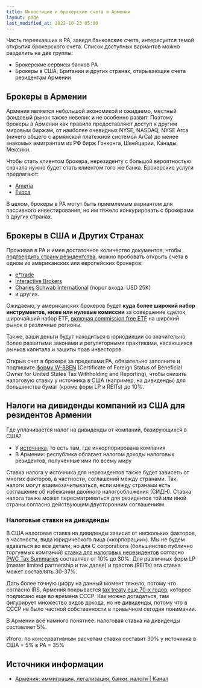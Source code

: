 ```yaml
---
title: Инвестиции и брокерские счета в Армении
layout: page
last_modified_at: 2022-10-23 05:00
---
```


Часть переехавших в РА, заведя банковские счета, интересуется темой открытия брокерского счета. Список доступных вариантов можно разделить на две группы:

- Брокерские сервисы банков РА
- Брокеры в США, Британии и других странах, открывающие счета резидентам Армении

## Брокеры в Армении

Армения является небольшой экономикой и ожидаемо, местный фондовый рынок также невелик и не особенно развит. Поэтому брокеры в Армении как правило предоставляют доступ к другим мировым биржам, от наиболее очевидных NYSE, NASDAQ, NYSE Arca (ничего общего с армянской платежной системой ArCa) до менее знакомых эмигрантам из РФ бирж Гонконга, Швейцарии, Канады, Мексики.

Чтобы стать клиентом брокера, нерезиденту с большой вероятностью сначала нужно будет стать клиентом того же банка. Брокерские услуги предлагают:

- [Ameria](https://ameriabank.am/ru/инвестиционныибанк/операции/брокерскиеуслуги#FAQ)
- [Evoca](https://www.evoca.am/ru/investment-services)

В целом, брокеры в РА могут быть приемлемым вариантом для пассивного инвестирования, но им тяжело конкурировать с брокерами в других странах.

## Брокеры в США и Других Странах

Проживая в РА и имея достаточное количество документов, чтобы [подтвердить страну резидентства](../documents/proof-of-residence.md), можно пробовать открыть счета в одном из американских или европейских брокеров:

- [e*trade](https://us.etrade.com/home/welcome-back)
- [Interactive Brokers](https://gdcdyn.interactivebrokers.com/Universal/Application)
- [Charles Schwab International](https://international.schwab.com/open-account-intro) (порог входа: USD 25K)
- и других.

Ожидаемо, у американских брокеров будет **куда более широкий набор инструментов, ниже или нулевые комиссии** за совершение сделок, широчайший набор ETF, [включая commission free ETF](https://etfdb.com/type/commission-free/all/) на широкий рынок в различные регионы.

Также, ваши деньги будут находиться в юрисдикции со значительно более развитыми законами и регуляторными практиками, касающихся рынков капитала и защиты прав инвесторов.

Открыв счет в брокере за пределами РА, обязательно заполните и подпишите [форму W-8BEN](https://www.irs.gov/pub/irs-pdf/fw8ben.pdf) (Certificate of Foreign Status of Beneficial Owner for United States Tax Withholding and Reporting), чтобы снизить налоговую ставку у источника в США (например, на дивиденды) для большинства бумаг (кроме форм LP и REITs) до 10%.

## Налоги на дивиденды компаний из США для резидентов Армении

Где уплачивается налог на дивиденды от компаний, базирующихся в США?

- У [источника](https://www.investopedia.com/ask/answers/06/nonusresidenttax.asp), то есть там, где инкорпорирована компания
- В Армении: республика облагает налогом доходы налоговых резидентов, полученные ими по всему миру

Ставка налога у источника для нерезидентов также будет зависеть от многих факторов, в частности, соглашений между странами. Так, налоги могут взаимозачитываться, если между странами есть соглашение об избежании двойного налогообложения (СИДН). Ставка налога также может пересматриваться для резидентов той или иной страны согласно действующим двусторонним соглашениям.

### Налоговые ставки на дивиденды

В США налоговая ставка на дивиденды зависит от нескольких факторов, в частности, вида юридического лица («корпорации»). Мы не будем вдаваться во все детали, но для C corporations (большинство публично торгуемых компаний) [ставка для налоговых нерезидентов](https://www.irs.gov/pub/irs-pdf/p519.pdf) согласно [PWC Tax Summaries](https://taxsummaries.pwc.com/united-states/corporate/withholding-taxes) составляет от 10% до 30%. Для различных форм LP (master limited partnership и так далее) и трастов (REITs) эта ставка может составлять 30-37%.

Дать более точную цифру на данный момент тяжело, потому что согласно IRS, Армения покрывается [tax treaty еще 70-х годов](https://www.irs.gov/businesses/international-businesses/armenia-tax-treaty-documents), которое подписано еще во времена СССР. Как можно догадаться, там фигурирует множество видов дохода, но не дивиденды, потому что в СССР не было частной собственности в привычном сегодня понимании.

В Армении всё намного понятнее: налоговая ставка на дивиденды составляет 5%.

Итого: по консервативным расчетам ставка составит 30% у источника в США + 5% в РА = 35%

## Источники информации

- [Армения: иммиграция, легализация, банки, налоги \| Канал](https://t.me/am_banking_and_residency)
